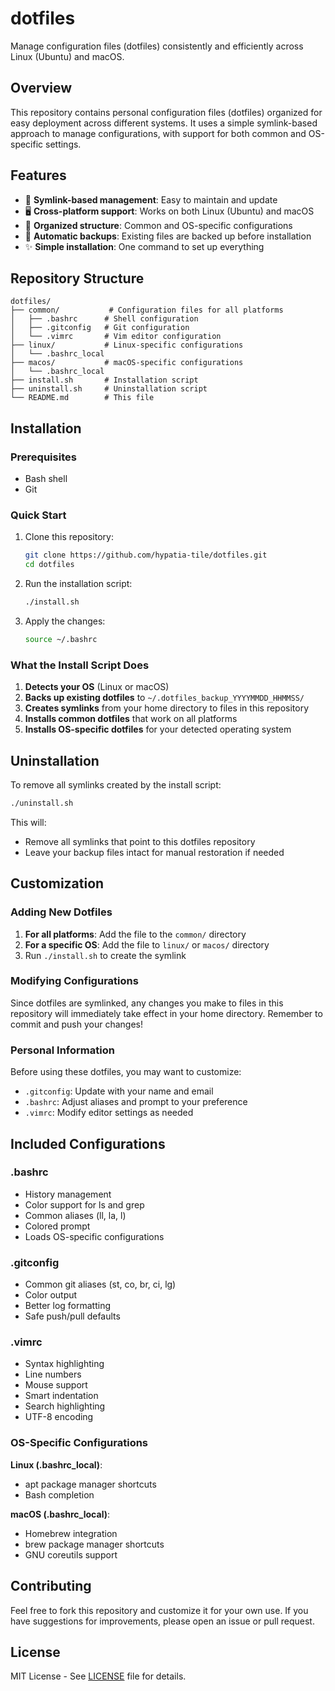 # dotfiles

Manage configuration files (dotfiles) consistently and efficiently across Linux (Ubuntu) and macOS.

## Overview

This repository contains personal configuration files (dotfiles) organized for easy deployment across different systems. It uses a simple symlink-based approach to manage configurations, with support for both common and OS-specific settings.

## Features

- 🔗 **Symlink-based management**: Easy to maintain and update
- 🖥️ **Cross-platform support**: Works on both Linux (Ubuntu) and macOS
- 📁 **Organized structure**: Common and OS-specific configurations
- 💾 **Automatic backups**: Existing files are backed up before installation
- ✨ **Simple installation**: One command to set up everything

## Repository Structure

```
dotfiles/
├── common/           # Configuration files for all platforms
│   ├── .bashrc      # Shell configuration
│   ├── .gitconfig   # Git configuration
│   └── .vimrc       # Vim editor configuration
├── linux/           # Linux-specific configurations
│   └── .bashrc_local
├── macos/           # macOS-specific configurations
│   └── .bashrc_local
├── install.sh       # Installation script
├── uninstall.sh     # Uninstallation script
└── README.md        # This file
```

## Installation

### Prerequisites

- Bash shell
- Git

### Quick Start

1. Clone this repository:
   ```bash
   git clone https://github.com/hypatia-tile/dotfiles.git
   cd dotfiles
   ```

2. Run the installation script:
   ```bash
   ./install.sh
   ```

3. Apply the changes:
   ```bash
   source ~/.bashrc
   ```

### What the Install Script Does

1. **Detects your OS** (Linux or macOS)
2. **Backs up existing dotfiles** to `~/.dotfiles_backup_YYYYMMDD_HHMMSS/`
3. **Creates symlinks** from your home directory to files in this repository
4. **Installs common dotfiles** that work on all platforms
5. **Installs OS-specific dotfiles** for your detected operating system

## Uninstallation

To remove all symlinks created by the install script:

```bash
./uninstall.sh
```

This will:
- Remove all symlinks that point to this dotfiles repository
- Leave your backup files intact for manual restoration if needed

## Customization

### Adding New Dotfiles

1. **For all platforms**: Add the file to the `common/` directory
2. **For a specific OS**: Add the file to `linux/` or `macos/` directory
3. Run `./install.sh` to create the symlink

### Modifying Configurations

Since dotfiles are symlinked, any changes you make to files in this repository will immediately take effect in your home directory. Remember to commit and push your changes!

### Personal Information

Before using these dotfiles, you may want to customize:
- `.gitconfig`: Update with your name and email
- `.bashrc`: Adjust aliases and prompt to your preference
- `.vimrc`: Modify editor settings as needed

## Included Configurations

### .bashrc
- History management
- Color support for ls and grep
- Common aliases (ll, la, l)
- Colored prompt
- Loads OS-specific configurations

### .gitconfig
- Common git aliases (st, co, br, ci, lg)
- Color output
- Better log formatting
- Safe push/pull defaults

### .vimrc
- Syntax highlighting
- Line numbers
- Mouse support
- Smart indentation
- Search highlighting
- UTF-8 encoding

### OS-Specific Configurations

**Linux (.bashrc_local)**:
- apt package manager shortcuts
- Bash completion

**macOS (.bashrc_local)**:
- Homebrew integration
- brew package manager shortcuts
- GNU coreutils support

## Contributing

Feel free to fork this repository and customize it for your own use. If you have suggestions for improvements, please open an issue or pull request.

## License

MIT License - See [LICENSE](LICENSE) file for details.
